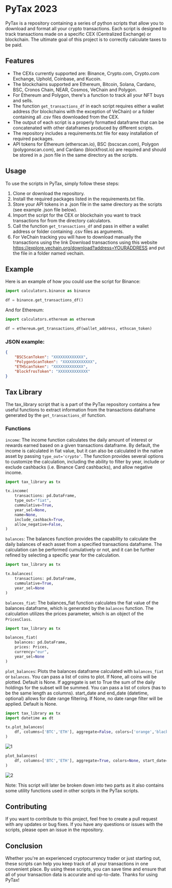 # PyTax 2023
PyTax is a repository containing a series of python scripts that allow you to download and format all your crypto transactions. Each script is designed to track transactions made on a specific CEX (Centralized Exchange) or blockchain. The ultimate goal of this project is to correctly calculate taxes to be paid.

## Features
- The CEXs currently supported are: Binance, Crypto.com, Crypto.com Exchange, Uphold, Coinbase, and Kucoin.
- The blockchains supported are Ethereum, Bitcoin, Solana, Cardano, BSC, Cronos Chain, NEAR, Cosmos, VeChain and Polygon.
- For Ethereum and Polygon, there's a function to track all your NFT buys and sells.
- The function ```get_transactions_df``` in each script requires either a wallet address (for blockchains with the exception of VeChain) or a folder containing all .csv files downloaded from the CEX.
- The output of each script is a properly formatted dataframe that can be concatenated with other dataframes produced by different scripts.
- The repository includes a requirements.txt file for easy installation of required packages.
- API tokens for Ethereum (etherscan.io), BSC (bscscan.com), Polygon (polygonscan.com), and Cardano (blockfrost.io) are required and should be stored in a .json file in the same directory as the scripts.


## Usage
To use the scripts in PyTax, simply follow these steps:

1. Clone or download the repository.
2. Install the required packages listed in the requirements.txt file.
3. Store your API tokens in a .json file in the same directory as the scripts (see example .json file below).
4. Import the script for the CEX or blockchain you want to track transactions for from the directory calculators.
5. Call the function ```get_transactions_df``` and pass in either a wallet address or folder containing .csv files as arguments.
6. For VeChain tracking you will have to download manually the transactions using the link Download transactions using this website https://explore.vechain.org/download?address=YOURADDRESS and put the file in a folder named vechain.

## Example
Here is an example of how you could use the script for Binance:

``` python
import calculators.binance as binance

df = binance.get_transactions_df()
``` 

And for Ethereum:

``` python
import calculators.ethereum as ethereum

df = ethereum.get_transactions_df(wallet_address, ethscan_token)
``` 

### JSON example:
``` json
{
    "BSCScanToken": "XXXXXXXXXXXXX",
    "PolygonScanToken": "XXXXXXXXXXXXX",
    "ETHScanToken": "XXXXXXXXXXXXX",
    "BlockfrosToken": "XXXXXXXXXXXXX"
}
``` 

## Tax Library
The tax_library script that is a part of the PyTax repository contains a few useful functions to extract information from the transactions dataframe generated by the ```get_transactions_df``` function.

### Functions
```income```: The income function calculates the daily amount of interest or rewards earned based on a given transactions dataframe. By default, the income is calculated in fiat value, but it can also be calculated in the native asset by passing ```type_out='crypto'```. The function provides several options to customize the calculation, including the ability to filter by year, include or exclude cashbacks (i.e. Binance Card cashbacks), and allow negative income.
```python
import tax_library as tx

tx.income(
    transactions: pd.DataFrame,
    type_out="fiat",
    cummulative=True,
    year_sel=None,
    name=None,
    include_cashback=True,
    allow_negative=False,
)

```

```balances```: The balances function provides the capability to calculate the daily balances of each asset from a specified transactions dataframe. The calculation can be performed cumulatively or not, and it can be further refined by selecting a specific year for the calculation.
``` python
import tax_library as tx

tx.balances(
    transactions: pd.DataFrame,
    cummulative=True,
    year_sel=None
)
```

```balances_fiat```: The balances_fiat function calculates the fiat value of the balances dataframe, which is generated by the ```balances``` function. The calculation utilizes the prices parameter, which is an object of the ```PricesClass```.

``` python
import tax_library as tx

balances_fiat(
    balances: pd.DataFrame,
    prices: Prices,
    currency="eur",
    year_sel=None
)
```
```plot_balances```: Plots the balances dataframe calculated with ```balances_fiat``` or ```balances```. You can pass a 
    list of coins to plot. If None, all coins will be plotted. Default is None. If aggregate is set to True the sum of the daily holdings for the subset will be summed. You can pass a list of colors (has to be the same length as columns). start_date and end_date (datetime, optional) allows for date range filtering. If None, no date range filter will be applied. Default is None.

```python
import tax_library as tx
import datetime as dt

tx.plot_balances(
    df, columns=['BTC','ETH'], aggregate=False, colors=['orange','black'], start_date=dt.date(2022,9,1), end_date=dt.date(2022,11,1)
)
```

   ![1](https://user-images.githubusercontent.com/55148471/216779839-38188883-70c1-4541-ba59-f2761e2465ba.png)

```python
plot_balances(
    df, columns=['BTC','ETH'], aggregate=True, colors=None, start_date=dt.date(2022,9,1), end_date=dt.date(2022,11,1)
)
```

   ![2](https://user-images.githubusercontent.com/55148471/216779845-5d85bc67-d6fd-45e6-a2a5-02458cc28bc5.png)

Note: This script will later be broken down into two parts as it also contains some utility functions used in other scripts in the PyTax scripts.

## Contributing
If you want to contribute to this project, feel free to create a pull request with any updates or bug fixes. If you have any questions or issues with the scripts, please open an issue in the repository.

## Conclusion
Whether you're an experienced cryptocurrency trader or just starting out, these scripts can help you keep track of all your transactions in one convenient place. By using these scripts, you can save time and ensure that all of your transaction data is accurate and up-to-date. Thanks for using PyTax!
